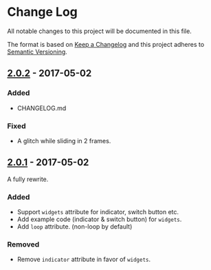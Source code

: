 # Change Log
All notable changes to this project will be documented in this file.

The format is based on [Keep a Changelog](http://keepachangelog.com/)
and this project adheres to [Semantic Versioning](http://semver.org/).

## [2.0.2] - 2017-05-02

### Added
- CHANGELOG.md

### Fixed
- A glitch while sliding in 2 frames.

## [2.0.1] - 2017-05-02

A fully rewrite.

### Added
- Support `widgets` attribute for indicator, switch button etc.
- Add example code (indicator & switch button) for `widgets`.
- Add `loop` attribute. (non-loop by default)

### Removed
- Remove `indicator` attribute in favor of `widgets`.


[Unreleased]: https://github.com/amio/re-carousel/compare/v2.0.2...HEAD
[2.0.2]: https://github.com/amio/re-carousel/compare/v2.0.2...v2.0.1
[2.0.1]: https://github.com/amio/re-carousel/compare/v2.0.1...v1.2.6
